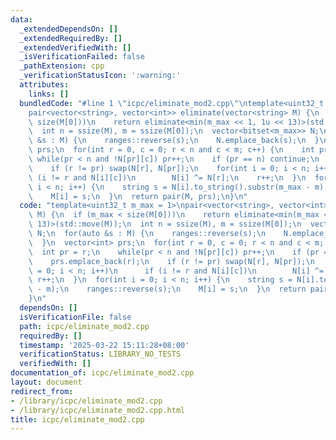 ```yaml
---
data:
  _extendedDependsOn: []
  _extendedRequiredBy: []
  _extendedVerifiedWith: []
  _isVerificationFailed: false
  _pathExtension: cpp
  _verificationStatusIcon: ':warning:'
  attributes:
    links: []
  bundledCode: "#line 1 \"icpc/eliminate_mod2.cpp\"\ntemplate<uint32_t m_max = 1>\n\
    pair<vector<string>, vector<int>> eliminate(vector<string> M) {\n  if (m_max <\
    \ size(M[0]))\n    return eliminate<min(m_max << 1, 1u << 13)>(std::move(M));\n\
    \  int n = ssize(M), m = ssize(M[0]);\n  vector<bitset<m_max>> N;\n  for(auto\
    \ &s : M) {\n    ranges::reverse(s);\n    N.emplace_back(s);\n  }\n  vector<int>\
    \ prs;\n  for(int r = 0, c = 0; r < n and c < m; c++) {\n    int pr = r;\n   \
    \ while(pr < n and !N[pr][c]) pr++;\n    if (pr == n) continue;\n    prs.emplace_back(r);\n\
    \    if (r != pr) swap(N[r], N[pr]);\n    for(int i = 0; i < n; i++)\n      if\
    \ (i != r and N[i][c])\n        N[i] ^= N[r];\n    r++;\n  }\n  for(int i = 0;\
    \ i < n; i++) {\n    string s = N[i].to_string().substr(m_max - m);\n    ranges::reverse(s);\n\
    \    M[i] = s;\n  }\n  return pair(M, prs);\n}\n"
  code: "template<uint32_t m_max = 1>\npair<vector<string>, vector<int>> eliminate(vector<string>\
    \ M) {\n  if (m_max < size(M[0]))\n    return eliminate<min(m_max << 1, 1u <<\
    \ 13)>(std::move(M));\n  int n = ssize(M), m = ssize(M[0]);\n  vector<bitset<m_max>>\
    \ N;\n  for(auto &s : M) {\n    ranges::reverse(s);\n    N.emplace_back(s);\n\
    \  }\n  vector<int> prs;\n  for(int r = 0, c = 0; r < n and c < m; c++) {\n  \
    \  int pr = r;\n    while(pr < n and !N[pr][c]) pr++;\n    if (pr == n) continue;\n\
    \    prs.emplace_back(r);\n    if (r != pr) swap(N[r], N[pr]);\n    for(int i\
    \ = 0; i < n; i++)\n      if (i != r and N[i][c])\n        N[i] ^= N[r];\n   \
    \ r++;\n  }\n  for(int i = 0; i < n; i++) {\n    string s = N[i].to_string().substr(m_max\
    \ - m);\n    ranges::reverse(s);\n    M[i] = s;\n  }\n  return pair(M, prs);\n\
    }\n"
  dependsOn: []
  isVerificationFile: false
  path: icpc/eliminate_mod2.cpp
  requiredBy: []
  timestamp: '2025-03-22 15:11:28+08:00'
  verificationStatus: LIBRARY_NO_TESTS
  verifiedWith: []
documentation_of: icpc/eliminate_mod2.cpp
layout: document
redirect_from:
- /library/icpc/eliminate_mod2.cpp
- /library/icpc/eliminate_mod2.cpp.html
title: icpc/eliminate_mod2.cpp
---
```

